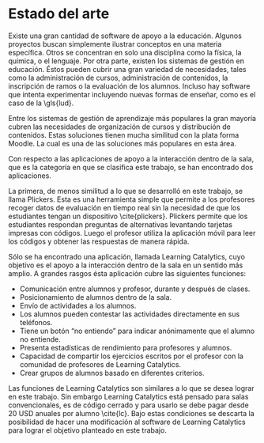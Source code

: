 Estado del arte
===============

Existe una gran cantidad de software de apoyo a la
educación. Algunos proyectos buscan simplemente ilustrar
conceptos en una materia específica. Otros se concentran en
solo una disciplina como la física, la química, o el
lenguaje. Por otra parte, existen los sistemas de gestión en
educación. Éstos pueden cubrir una gran variedad de
necesidades, tales como la administración de cursos,
administración de contenidos, la inscripción de ramos o la
evaluación de los alumnos. Incluso hay software que intenta
experimentar incluyendo nuevas formas de enseñar, como es el
caso de la \gls{lud}.

Entre los sistemas de gestión de aprendizaje más populares
la gran mayoría cubren las necesidades de organización de
cursos y distribución de contenidos. Estas soluciones tienen
mucha similitud con la plata forma Moodle. La cual es una de
las soluciones más populares en esta área.

Con respecto a las aplicaciones de apoyo a la interacción
dentro de la sala, que es la categoría en que se clasifica
este trabajo, se han encontrado dos aplicaciones.

La primera, de menos similitud a lo que se desarrolló en
este trabajo, se llama Plickers. Esta es una herramienta
simple que permite a los profesores recoger datos de
evaluación en tiempo real sin la necesidad de que los
estudiantes tengan un dispositivo \cite{plickers}. Plickers
permite que los estudiantes respondan preguntas de
alternativas levantando tarjetas impresas con códigos. Luego
el profesor utiliza la aplicación móvil para leer los
códigos y obtener las respuestas de manera rápida.

Sólo se ha encontrado una aplicación, llamada Learning
Catalytics, cuyo objetivo es el apoyo a la interacción
dentro de la sala en un sentido más amplio. A grandes
rasgos ésta aplicación cubre las siguientes funciones:

-   Comunicación entre alumnos y profesor, durante y después
    de clases.
-   Posicionamiento de alumnos dentro de la sala.
-   Envío de actividades a los alumnos.
-   Los alumnos pueden contestar las actividades
    directamente en sus teléfonos.
-   Tiene un botón “no entiendo” para indicar anónimamente
    que el alumno no entiende.
-   Presenta estadísticas de rendimiento para profesores y
    alumnos.
-   Capacidad de compartir los ejercicios escritos por el
    profesor con la comunidad de profesores de Learning
    Catalytics.
-   Crear grupos de alumnos basado en diferentes criterios.

Las funciones de Learning Catalytics son similares a lo que
se desea lograr en este trabajo. Sin embargo Learning
Catalytics está pensado para salas convencionales, es de
código cerrado y para usarlo se debe pagar desde 20 USD
anuales por alumno \cite{lc}. Bajo estas condiciones se
descarta la posibilidad de hacer una modificación al
software de Learning Catalytics para lograr el objetivo
planteado en este trabajo.
